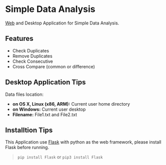 # Simple Data Analysis
[Web](https://sda.shlib.ml/) and Desktop Application for Simple Data Analysis.

## Features

- Check Duplicates
- Remove Duplicates
- Check Consecutive
- Cross Compare (common or difference)

## Desktop Application Tips
Data files location:
- **on OS X, Linux (x86, ARM):** Current user home directory
- **on Windows:** Current user desktop
- **Filename:** File1.txt and File2.txt 

## Installtion Tips
This Application use [Flask](http://flask.pocoo.org) with python as the web framework, please install Flask before running.
>`pip install Flask` or `pip3 install Flask`
